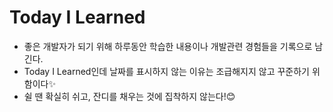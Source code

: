 # Today I Learned

- 좋은 개발자가 되기 위해 하루동안 학습한 내용이나 개발관련 경험들을 기록으로 남긴다.
- Today I Learned인데 날짜를 표시하지 않는 이유는 조급해지지 않고 꾸준하기 위함이다✨
- 쉴 땐 확실히 쉬고, 잔디를 채우는 것에 집착하지 않는다!😊
